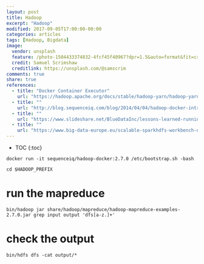```yaml
---
layout: post
title: Hadoop
excerpt: "Hadoop"
modified: 2017-09-05T17:00:00-00:00
categories: articles
tags: [Hadoop, Bigdata]
image:
  vendor: unsplash
  feature: /photo-1504433374832-4fcf45f40967?dpr=1.5&auto=format&fit=crop&w=1500&h=1000&q=80&cs=tinysrgb&crop=
  credit: Samuel Scrimshaw
  creditlink: https://unsplash.com/@samscrim
comments: true
share: true
references:
  - title: "Docker Container Executor"
    url: "https://hadoop.apache.org/docs/stable/hadoop-yarn/hadoop-yarn-site/DockerContainerExecutor.html"
  - title: ""
    url: "http://blog.sequenceiq.com/blog/2014/04/04/hadoop-docker-introduction/"
  - title: ""
    url: "https://www.slideshare.net/BlueDataInc/lessons-learned-running-hadoop-and-spark-in-docker-containers"
  - title: ""
    url: "https://www.big-data-europe.eu/scalable-sparkhdfs-workbench-using-docker/"
---
```


* TOC
{:toc}

`docker run -it sequenceiq/hadoop-docker:2.7.0 /etc/bootstrap.sh -bash`

`cd $HADOOP_PREFIX`
# run the mapreduce
`bin/hadoop jar share/hadoop/mapreduce/hadoop-mapreduce-examples-2.7.0.jar grep input output 'dfs[a-z.]+'`

# check the output
`bin/hdfs dfs -cat output/*`
